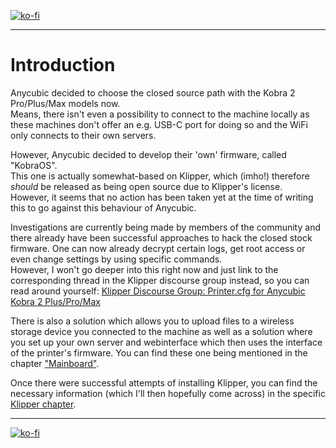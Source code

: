 <link rel=”manifest” href=”docs/manifest.webmanifest”>

[![ko-fi](https://ko-fi.com/img/githubbutton_sm.svg)](https://ko-fi.com/U6U5NPB51)  

---  

# Introduction
Anycubic decided to choose the closed source path with the Kobra 2 Pro/Plus/Max models now.  
Means, there isn't even a possibility to connect to the machine locally as these machines don't offer an e.g. USB-C port for doing so and the WiFi only connects to their own servers.  

However, Anycubic decided to develop their 'own' firmware, called "KobraOS".  
This one is actually somewhat-based on Klipper, which (imho!) therefore *should* be released as being open source due to Klipper's license.  
However, it seems that no action has been taken yet at the time of writing this to go against this behaviour of Anycubic.  

Investigations are currently being made by members of the community and there already have been successful approaches to hack the closed stock firmware. One can now already decrypt certain logs, get root access or even change settings by using specific commands.  
However, I won't go deeper into this right now and just link to the corresponding thread in the Klipper discourse group instead, so you can read around yourself: [Klipper Discourse Group: Printer.cfg for Anycubic Kobra 2 Plus/Pro/Max](https://klipper.discourse.group/t/printer-cfg-for-anycubic-kobra-2-plus-pro-max/11658)  

There is also a solution which allows you to upload files to a wireless storage device you connected to the machine as well as a solution where you set up your own server and webinterface which then uses the interface of the printer's firmware. You can find these one being mentioned in the chapter ["Mainboard"](../hardware/mainboard.md#connecting-to-the-printer-mainboard).  

Once there were successful attempts of installing Klipper, you can find the necessary information (which I'll then hopefully come across) in the specific [Klipper chapter](fw_klipper.md).  
 


---

[![ko-fi](https://ko-fi.com/img/githubbutton_sm.svg)](https://ko-fi.com/U6U5NPB51)  

